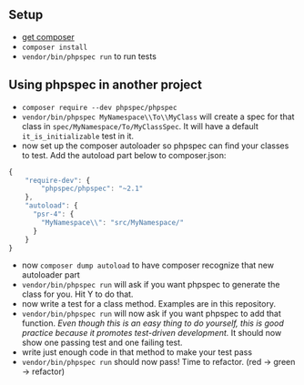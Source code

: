 ## Setup
* [get composer](https://getcomposer.org/)
* `composer install`
* `vendor/bin/phpspec run` to run tests

## Using phpspec in another project
* `composer require --dev phpspec/phpspec`
* `vendor/bin/phpspec MyNamespace\\To\\MyClass` will create a spec for that
  class in `spec/MyNamespace/To/MyClassSpec`. It will have a default
  `it_is_initializable` test in it.
* now set up the composer autoloader so phpspec can find your classes to test.
  Add the autoload part below to composer.json:

```javascript
{
    "require-dev": {
        "phpspec/phpspec": "~2.1"
    },
    "autoload": {
      "psr-4": {
        "MyNamespace\\": "src/MyNamespace/"
      }
    }
}
```

* now `composer dump autoload` to have composer recognize that new autoloader
  part
* `vendor/bin/phpspec run` will ask if you want phpspec to generate the class
  for you. Hit Y to do that.
* now write a test for a class method. Examples are in this repository.
* `vendor/bin/phpspec run` will now ask if you want phpspec to add that
  function. _Even though this is an easy thing to do yourself, this is good
  practice because it promotes test-driven development._ It should now show one
  passing test and one failing test.
* write just enough code in that method to make your test pass
* `vendor/bin/phpspec run` should now pass! Time to refactor. (red -> green ->
  refactor)
